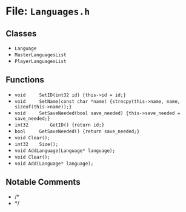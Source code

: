 # File: `Languages.h`

## Classes

- `Language`
- `MasterLanguagesList`
- `PlayerLanguagesList`

## Functions

- `void		SetID(int32 id) {this->id = id;}`
- `void		SetName(const char *name) {strncpy(this->name, name, sizeof(this->name));}`
- `void		SetSaveNeeded(bool save_needed) {this->save_needed = save_needed;}`
- `int32		GetID() {return id;}`
- `bool		GetSaveNeeded() {return save_needed;}`
- `void	Clear();`
- `int32	Size();`
- `void	AddLanguage(Language* language);`
- `void Clear();`
- `void Add(Language* language);`

## Notable Comments

- /*
- */
